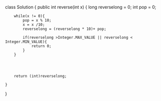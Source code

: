 class Solution {
    public int reverse(int x) {
        long reverselong = 0;
        int pop = 0;

        while(x != 0){
            pop = x % 10;
            x = x /10;
            reverselong = (reverselong * 10)+ pop;
            
            if(reverselong >Integer.MAX_VALUE || reverselong < Integer.MIN_VALUE){
                return 0;
            }
        }




        return (int)reverselong;

    }
}